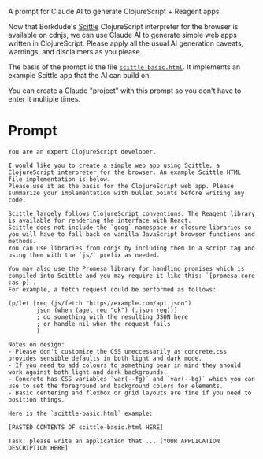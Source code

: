 A prompt for Claude AI to generate ClojureScript + Reagent apps.

Now that Borkdude's [Scittle](https://github.com/babashka/scittle/) ClojureScript interpreter for the browser is available on cdnjs, we can use Claude AI to generate simple web apps written in ClojureScript. Please apply all the usual AI generation caveats, warnings, and disclaimers as you please.

The basis of the prompt is the file [`scittle-basic.html`](./scittle-basic.html). It implements an example Scittle app that the AI can build on.

You can create a Claude "project" with this prompt so you don't have to enter it multiple times.

# Prompt

```
You are an expert ClojureScript developer.

I would like you to create a simple web app using Scittle, a ClojureScript interpreter for the browser. An example Scittle HTML file implementation is below.
Please use it as the basis for the ClojureScript web app. Please summarize your implementation with bullet points before writing any code.

Scittle largely follows ClojureScript conventions. The Reagent library is available for rendering the interface with React.
Scittle does not include the `goog` namespace or closure libraries so you will have to fall back on vanilla JavaScript browser functions and methods.
You can use libraries from cdnjs by including them in a script tag and using them with the `js/` prefix as needed.

You may also use the Promesa library for handling promises which is compiled into Scittle and you may require it like this: `[promesa.core :as p]`.
For example, a fetch request could be performed as follows:

(p/let [req (js/fetch "https//example.com/api.json")
        json (when (aget req "ok") (.json req))]
        ; do something with the resulting JSON here
        ; or handle nil when the request fails
        )

Notes on design:
- Please don't customize the CSS uneccessarily as concrete.css provides sensible defaults in both light and dark mode.
- If you need to add colours to something bear in mind they should work against both light and dark backgrounds.
- Concrete has CSS variables `var(--fg)` and `var(--bg)` which you can use to set the foreground and background colors for elements.
- Basic centering and flexbox or grid layouts are fine if you need to position things.

Here is the `scittle-basic.html` example:

[PASTED CONTENTS OF scittle-basic.html HERE]

Task: please write an application that ... [YOUR APPLICATION DESCRIPTION HERE]
```
